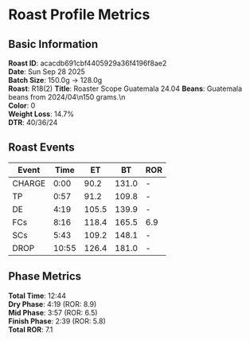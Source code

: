 # Roast Profile Metrics

## Basic Information
**Roast ID**: acacdb691cbf4405929a36f4196f8ae2  
**Date**: Sun Sep 28 2025  
**Batch Size**: 150.0g → 128.0g  
**Roast**: R18(2)
**Title**: Roaster Scope Guatemala 24.04
**Beans**: Guatemala beans from 2024/04\n150 grams.\n  
**Color**: 0  
**Weight Loss**: 14.7%  
**DTR**: 40/36/24  

## Roast Events

| Event | Time | ET | BT | ROR |
|-------|------|----|----|-----|
| CHARGE | 0:00 | 90.2 | 131.0 | - |
| TP | 0:57 | 91.2 | 109.8 | - |
| DE | 4:19 | 105.5 | 139.9 | - |
| FCs | 8:16 | 118.4 | 165.5 | 6.9 |
| SCs | 5:43 | 109.2 | 148.1 | - |
| DROP | 10:55 | 126.4 | 181.0 | - |

## Phase Metrics
**Total Time**: 12:44  
**Dry Phase**: 4:19 (ROR: 8.9)  
**Mid Phase**: 3:57 (ROR: 6.5)  
**Finish Phase**: 2:39 (ROR: 5.8)  
**Total ROR**: 7.1  

